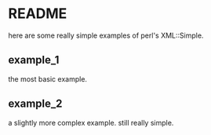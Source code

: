 # README

here are some really simple examples of perl's XML::Simple.

## example_1

the most basic example.

## example_2

a slightly more complex example. still really simple.

